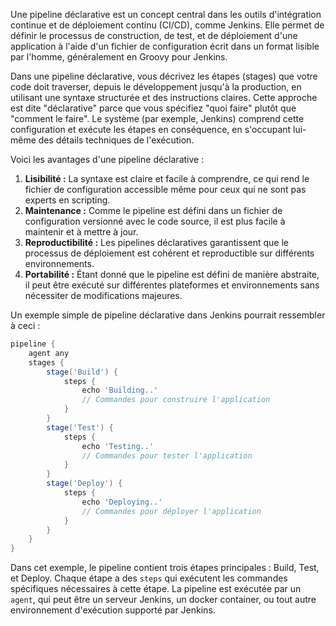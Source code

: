 Une pipeline déclarative est un concept central dans les outils d'intégration continue et de déploiement continu (CI/CD), comme Jenkins. Elle permet de définir le processus de construction, de test, et de déploiement d'une application à l'aide d'un fichier de configuration écrit dans un format lisible par l'homme, généralement en Groovy pour Jenkins.

Dans une pipeline déclarative, vous décrivez les étapes (stages) que votre code doit traverser, depuis le développement jusqu'à la production, en utilisant une syntaxe structurée et des instructions claires. Cette approche est dite "déclarative" parce que vous spécifiez "quoi faire" plutôt que "comment le faire". Le système (par exemple, Jenkins) comprend cette configuration et exécute les étapes en conséquence, en s'occupant lui-même des détails techniques de l'exécution.

Voici les avantages d'une pipeline déclarative :

1. **Lisibilité :** La syntaxe est claire et facile à comprendre, ce qui rend le fichier de configuration accessible même pour ceux qui ne sont pas experts en scripting.
2. **Maintenance :** Comme le pipeline est défini dans un fichier de configuration versionné avec le code source, il est plus facile à maintenir et à mettre à jour.
3. **Reproductibilité :** Les pipelines déclaratives garantissent que le processus de déploiement est cohérent et reproductible sur différents environnements.
4. **Portabilité :** Étant donné que le pipeline est défini de manière abstraite, il peut être exécuté sur différentes plateformes et environnements sans nécessiter de modifications majeures.

Un exemple simple de pipeline déclarative dans Jenkins pourrait ressembler à ceci :

```groovy
pipeline {
    agent any
    stages {
        stage('Build') {
            steps {
                echo 'Building..'
                // Commandes pour construire l'application
            }
        }
        stage('Test') {
            steps {
                echo 'Testing..'
                // Commandes pour tester l'application
            }
        }
        stage('Deploy') {
            steps {
                echo 'Deploying..'
                // Commandes pour déployer l'application
            }
        }
    }
}
```

Dans cet exemple, le pipeline contient trois étapes principales : Build, Test, et Deploy. Chaque étape a des `steps` qui exécutent les commandes spécifiques nécessaires à cette étape. La pipeline est exécutée par un `agent`, qui peut être un serveur Jenkins, un docker container, ou tout autre environnement d'exécution supporté par Jenkins.
